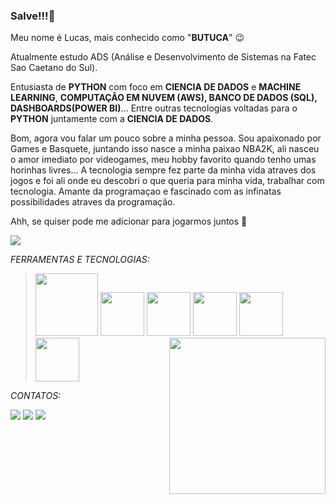 ### Salve!!!👋
Meu nome é Lucas, mais conhecido como "**BUTUCA**" :wink:

Atualmente estudo ADS (Análise e Desenvolvimento de Sistemas na Fatec Sao Caetano do Sul).

Entusiasta de **PYTHON** com foco em **CIENCIA DE DADOS** e **MACHINE LEARNING**, **COMPUTAÇÃO EM NUVEM (AWS), BANCO DE DADOS (SQL), DASHBOARDS(POWER BI)**... Entre outras tecnologias voltadas para o **PYTHON** juntamente com a **CIENCIA DE DADOS**.

Bom, agora vou falar um pouco sobre a minha pessoa. Sou apaixonado por Games e Basquete, juntando isso nasce a minha paixao NBA2K, ali nasceu o amor imediato por videogames, meu hobby favorito quando tenho umas horinhas livres... A tecnologia sempre fez parte da minha vida atraves dos jogos e foi ali onde eu descobri o que queria para minha vida, trabalhar com tecnologia. Amante da programaçao e fascinado com as infinatas possibilidades atraves da programação.  

Ahh, se quiser pode me adicionar para jogarmos juntos :handshake:

<a href="https://steamcommunity.com/id/Butuca33/" target="_blank"><img src="https://img.shields.io/badge/Steam-000000?style=for-the-badge&logo=steam&logoColor=white" target="_blank"></a> 


*FERRAMENTAS E TECNOLOGIAS:*

><img src="https://cdn.jsdelivr.net/gh/devicons/devicon/icons/numpy/numpy-original-wordmark.svg" width="100" height="100"/> <img src="https://cdn.jsdelivr.net/gh/devicons/devicon/icons/python/python-original-wordmark.svg" width="70" height="70"/> <img src="https://cdn.jsdelivr.net/gh/devicons/devicon/icons/jupyter/jupyter-original-wordmark.svg" width="70" height="70"/> <img src="https://cdn.jsdelivr.net/gh/devicons/devicon/icons/pandas/pandas-original-wordmark.svg" width="70" height="70"/> <img src="https://cdn.jsdelivr.net/gh/devicons/devicon/icons/mysql/mysql-original-wordmark.svg" width="70" height="70"/> <img src="https://cdn.jsdelivr.net/gh/devicons/devicon/icons/mongodb/mongodb-original-wordmark.svg" width="70" height="70"/> <img align="right" src="https://user-images.githubusercontent.com/75449370/217960865-e3584910-6482-4886-aba4-336b9b2a1699.png" width="250px" />

          
*CONTATOS:*

<div>
<a href="https://instagram.com/butuca_" target="_blank"><img src="https://img.shields.io/badge/-Instagram-%23E4405F?style=for-the-badge&logo=instagram&logoColor=white" target="_blank"></a>
<a href = "mailto:contato@lucasssaturnino@hotmail.com"><img src="https://img.shields.io/badge/Microsoft_Outlook-0078D4?style=for-the-badge&logo=microsoft-outlook&logoColor=white" target="_blank"></a>
<a href="https://www.linkedin.com/in/lucas-santana-saturnino-b98228160" target="_blank"><img src="https://img.shields.io/badge/-LinkedIn-%230077B5?style=for-the-badge&logo=linkedin&logoColor=white" target="_blank"></a>   
</div>
          
                    
